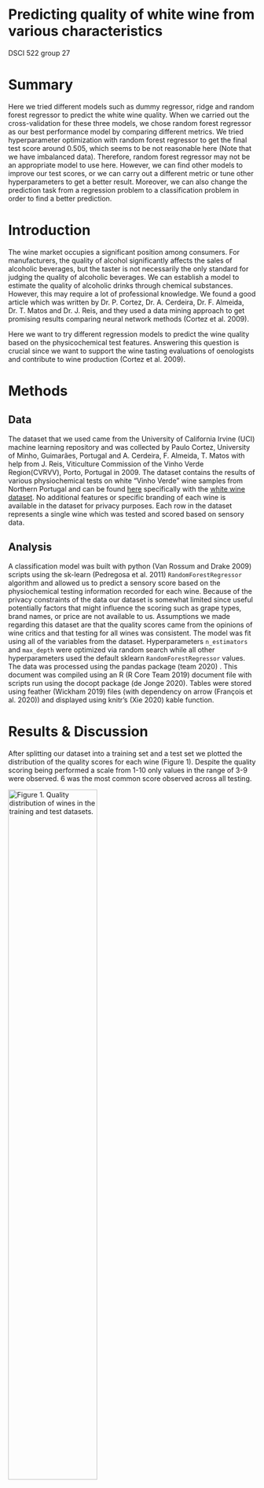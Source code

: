 Predicting quality of white wine from various characteristics
================
DSCI 522 group 27

# **Summary**

Here we tried different models such as dummy regressor, ridge and random
forest regressor to predict the white wine quality. When we carried out
the cross-validation for these three models, we chose random forest
regressor as our best performance model by comparing different metrics.
We tried hyperparameter optimization with random forest regressor to get
the final test score around 0.505, which seems to be not reasonable here
(Note that we have imbalanced data). Therefore, random forest regressor
may not be an appropriate model to use here. However, we can find other
models to improve our test scores, or we can carry out a different
metric or tune other hyperparameters to get a better result. Moreover,
we can also change the prediction task from a regression problem to a
classification problem in order to find a better prediction.

# **Introduction**

The wine market occupies a significant position among consumers. For
manufacturers, the quality of alcohol significantly affects the sales of
alcoholic beverages, but the taster is not necessarily the only standard
for judging the quality of alcoholic beverages. We can establish a model
to estimate the quality of alcoholic drinks through chemical substances.
However, this may require a lot of professional knowledge. We found a
good article which was written by Dr. P. Cortez, Dr. A. Cerdeira, Dr. F.
Almeida, Dr. T. Matos and Dr. J. Reis, and they used a data mining
approach to get promising results comparing neural network methods
(Cortez et al. 2009).

Here we want to try different regression models to predict the wine
quality based on the physicochemical test features. Answering this
question is crucial since we want to support the wine tasting
evaluations of oenologists and contribute to wine production (Cortez et
al. 2009).

# **Methods**

## **Data**

The dataset that we used came from the University of California Irvine
(UCI) machine learning repository and was collected by Paulo Cortez,
University of Minho, Guimarães, Portugal and A. Cerdeira, F. Almeida, T.
Matos with help from J. Reis, Viticulture Commission of the Vinho Verde
Region(CVRVV), Porto, Portugal in 2009. The dataset contains the results
of various physiochemical tests on white “Vinho Verde” wine samples from
Northern Portugal and can be found
[here](https://archive.ics.uci.edu/ml/datasets/wine+quality)
specifically with the [white wine
dataset](%5Bhttps://archive.ics.uci.edu/ml/machine-learning-databases/wine-quality/winequality-white.csv).
No additional features or specific branding of each wine is available in
the dataset for privacy purposes. Each row in the dataset represents a
single wine which was tested and scored based on sensory data.

## **Analysis**

A classification model was built with python (Van Rossum and Drake 2009)
scripts using the sk-learn (Pedregosa et al. 2011)
`RandomForestRegressor` algorithm and allowed us to predict a sensory
score based on the physiochemical testing information recorded for each
wine. Because of the privacy constraints of the data our dataset is
somewhat limited since useful potentially factors that might influence
the scoring such as grape types, brand names, or price are not available
to us. Assumptions we made regarding this dataset are that the quality
scores came from the opinions of wine critics and that testing for all
wines was consistent. The model was fit using all of the variables from
the dataset. Hyperparameters `n_estimators` and `max_depth` were
optimized via random search while all other hyperparameters used the
default sklearn `RandomForestRegressor` values. The data was processed
using the pandas package (team 2020) . This document was compiled using
an R (R Core Team 2019) document file with scripts run using the docopt
package (de Jonge 2020). Tables were stored using feather (Wickham 2019)
files (with dependency on arrow (François et al. 2020)) and displayed
using knitr’s (Xie 2020) kable function.

# **Results & Discussion**

After splitting our dataset into a training set and a test set we
plotted the distribution of the quality scores for each wine (Figure 1).
Despite the quality scoring being performed a scale from 1-10 only
values in the range of 3-9 were observed. 6 was the most common score
observed across all testing.

<div class="figure">

<img src="../results/quality_distributions_figure.png" alt="Figure 1. Quality distribution of wines in the training and test datasets." width="60%" />

<p class="caption">

Figure 1. Quality distribution of wines in the training and test
datasets.

</p>

</div>

To determine how useful strong of an influence each feature has on the
quality score we created a correlation plot using the altair package
which shows how each of the different features is correlated with each
other (Figure 2). This chart showed us that different features had
varying degrees of influence on the quality score, with increased
alcohol content and decreased density most heavily influencing the
quality score. 

<div class="figure">

<img src="../results/corr_figure.png" alt="Figure 2. Correlation plot of the correlation between features in the white wine dataset." width="60%" />

<p class="caption">

Figure 2. Correlation plot of the correlation between features in the
white wine dataset.

</p>

</div>

In order to determine which model works best with our data we decided to
test both the `RidgeCV()` and `RandomForest()` to compare them against
the dummy regressor model. We present the cross-validation values of
this testing in Table 1. We found that random forest methods provided
the best test and training model scores and decided to proceed with
those.

| index                             | dummyregressor |       ridge | randomforest |
| :-------------------------------- | -------------: | ----------: | -----------: |
| fit\_time                         |      0.0010302 |   0.0060800 |    1.3699442 |
| score\_time                       |      0.0010922 |   0.0024696 |    0.0216233 |
| test\_neg\_mean\_squared\_error   |    \-0.7899251 | \-0.5794524 |  \-0.3967156 |
| train\_neg\_mean\_squared\_error  |    \-0.7896847 | \-0.5687437 |  \-0.0552050 |
| test\_neg\_root\_mean\_square     |    \-0.8884729 | \-0.7610260 |  \-0.6294461 |
| train\_neg\_root\_mean\_square    |    \-0.8886236 | \-0.7541385 |  \-0.2349525 |
| test\_neg\_mean\_absolute\_error  |    \-0.6766545 | \-0.5909963 |  \-0.4584929 |
| train\_neg\_mean\_absolute\_error |    \-0.6765906 | \-0.5871736 |  \-0.1700653 |
| test\_r2                          |    \-0.0007601 |   0.2655188 |    0.4975315 |
| train\_r2                         |      0.0000000 |   0.2797630 |    0.9300817 |

Table 1. Table of cross-validation results for each tested model

We found that a random forest classifier and, after performing random
search hyperparameter optimization, that hyperparameters `n_estimators`
and `max_depth` set to values of 300 and 10 respectively produced the
best model for our dataset. This resulted in us producing a model with a
training score of 0.929 and a testing score of 0.505 (Table 2).

| index                             | Tuned Model |
| :-------------------------------- | ----------: |
| fit\_time                         |   7.0970350 |
| score\_time                       |   0.0921793 |
| test\_neg\_mean\_squared\_error   | \-0.3907503 |
| train\_neg\_mean\_squared\_error  | \-0.0558113 |
| test\_neg\_root\_mean\_square     | \-0.6247329 |
| train\_neg\_root\_mean\_square    | \-0.2362427 |
| test\_neg\_mean\_absolute\_error  | \-0.4570368 |
| train\_neg\_mean\_absolute\_error | \-0.1738926 |
| test\_r2                          |   0.5050189 |
| train\_r2                         |   0.9293188 |

Table 2. Table of cross-validation results of the tuned model

We then examined the weight of the features present in our most
effective random forest model and charted the effect that each feature
had on the model (Figure 3). Alcohol was found to be the feature most
highly associated with higher quality scores. Other features such as
density, citric acid, and sulphates appear to have limited weight in our
model.

<div class="figure">

<img src="../results/feature_weight.png" alt="Figure 3. Bar chart showing the target weights of different features of our RandomForestRegressor model." width="60%" />

<p class="caption">

Figure 3. Bar chart showing the target weights of different features of
our RandomForestRegressor model.

</p>

</div>

# Limitations & Future

Some potential limitations of our model thus far are that we have only
tested a handful of different regression methods and only performed
light hyperparameter optimization thus far. There likely exists
combinations which will lead to better scoring in our model. If provided
with more time we would be able to improve our analysis by looking for
these potentially better model/hyperparameter combinations. SVM might be
an effective model to test for this specific type of problem as
mentioned in the paper by Cortez et al. (Cortez et al. 2009). Another
way to improve our model would be to implement a form of feature
selection (such as RFECV) given that we are still including all features
and that many of them seem to have little influence on the scoring of
our model. We could also potentially find a larger dataset (i.e. with
wine from around the world) or with more features since the one we are
currently working with has a limited number of features (i.e. type of
grape used in the wine) due for the sake of privacy protection.

# References

<div id="refs" class="references hanging-indent">

<div id="ref-CORTEZ2009547">

Cortez, Paulo, Antonio Cerdeira, Fernando Almeida, Telmo Matos, and Jose
Reis. 2009. “Modeling Wine Preferences by Data Mining from
Physicochemical Properties.” *Decision Support Systems* 47 (4): 547–53.
<https://doi.org/https://doi.org/10.1016/j.dss.2009.05.016>.

</div>

<div id="ref-docopt">

de Jonge, Edwin. 2020. *Docopt: Command-Line Interface Specification
Language*. <https://CRAN.R-project.org/package=docopt>.

</div>

<div id="ref-arrow">

François, Romain, Jeroen Ooms, Neal Richardson, and Apache Arrow. 2020.
*Arrow: Integration to ’Apache’ ’Arrow’*.
<https://CRAN.R-project.org/package=arrow>.

</div>

<div id="ref-scikit-learn">

Pedregosa, F., G. Varoquaux, A. Gramfort, V. Michel, B. Thirion, O.
Grisel, M. Blondel, et al. 2011. “Scikit-Learn: Machine Learning in
Python.” *Journal of Machine Learning Research* 12: 2825–30.

</div>

<div id="ref-R">

R Core Team. 2019. *R: A Language and Environment for Statistical
Computing*. Vienna, Austria: R Foundation for Statistical Computing.
<https://www.R-project.org/>.

</div>

<div id="ref-reback2020pandas">

team, The pandas development. 2020. *Pandas-Dev/Pandas: Pandas* (version
latest). Zenodo. <https://doi.org/10.5281/zenodo.3509134>.

</div>

<div id="ref-Python">

Van Rossum, Guido, and Fred L. Drake. 2009. *Python 3 Reference Manual*.
Scotts Valley, CA: CreateSpace.

</div>

<div id="ref-feather">

Wickham, Hadley. 2019. *Feather: R Bindings to the Feather ’Api’*.
<https://CRAN.R-project.org/package=feather>.

</div>

<div id="ref-knitr">

Xie, Yihui. 2020. *Knitr: A General-Purpose Package for Dynamic Report
Generation in R*. <https://yihui.org/knitr/>.

</div>

</div>
